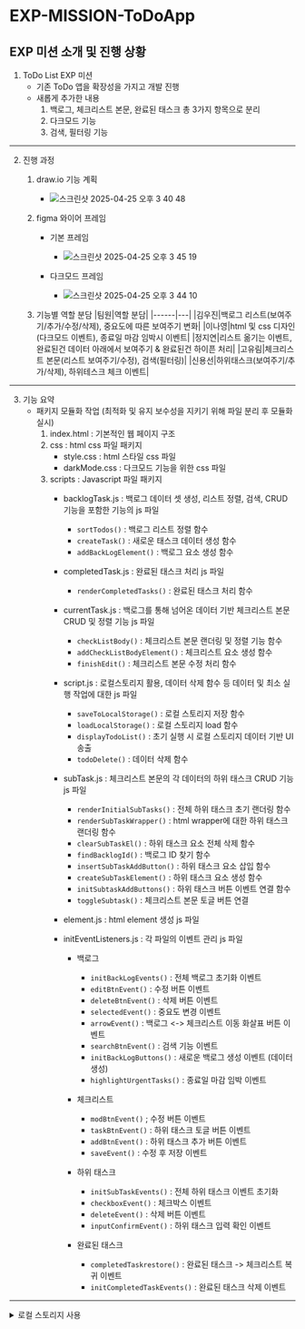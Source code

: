 # EXP-MISSION-ToDoApp

## EXP 미션 소개 및 진행 상황
1. ToDo List EXP 미션
   - 기존 ToDo 앱을 확장성을 가지고 개발 진행
   - 새롭게 추가한 내용
     1) 백로그, 체크리스트 본문, 완료된 태스크 총 3가지 항목으로 분리
     2) 다크모드 기능
     3) 검색, 필터링 기능
---
2. 진행 과정
   1) draw.io 기능 계획
      - ![스크린샷 2025-04-25 오후 3 40 48](https://github.com/user-attachments/assets/d7b838d5-3345-4af3-b09a-b55287844f4a)
   2) figma 와이어 프레임
      - 기본 프레임
         - ![스크린샷 2025-04-25 오후 3 45 19](https://github.com/user-attachments/assets/6be56e41-bb3e-470c-8906-3e4d26ba3687)

      - 다크모드 프레임
         - ![스크린샷 2025-04-25 오후 3 44 10](https://github.com/user-attachments/assets/3fadfb7f-8c18-4088-8f1a-f068be1ccae8)

   3) 기능별 역할 분담
      |팀원|역할 분담|
      |------|---|
      |김우진|백로그 리스트(보여주기/추가/수정/삭제), 중요도에 따른 보여주기 변화|
      |이나영|html 및 css 디자인(다크모드 이벤트), 종료일 마감 임박시 이벤트|
      |정지연|리스트 옮기는 이벤트, 완료된건 데이터 아래에서 보여주기 & 완료된건 하이픈 처리|
      |고유림|체크리스트 본문(리스트 보여주기/수정), 검색(필터링)|
      |신용선|하위태스크(보여주기/추가/삭제), 하위테스크 체크 이벤트|
---
3. 기능 요약
    - 패키지 모듈화 작업 (최적화 및 유지 보수성을 지키기 위해 파일 분리 후 모듈화 실시)
         1. index.html : 기본적인 웹 페이지 구조
         2. css : html css 파일 패키지
            - style.css : html 스타일 css 파일
            - darkMode.css : 다크모드 기능을 위한 css 파일
         3. scripts : Javascript 파일 패키지
            - backlogTask.js : 백로그 데이터 셋 생성, 리스트 정렬, 검색, CRUD 기능을 포함한 기능의 js 파일
               - ```sortTodos()``` : 백로그 리스트 정렬 함수
               - ```createTask()``` : 새로운 태스크 데이터 생성 함수
               - ```addBackLogElement()``` : 백로그 요소 생성 함수

            - completedTask.js : 완료된 태스크 처리 js 파일
               - ```renderCompletedTasks()``` : 완료된 태스크 처리 함수

            - currentTask.js : 백로그를 통해 넘어온 데이터 기반 체크리스트 본문 CRUD 및 정렬 기능 js 파일
               - ```checkListBody()``` : 체크리스트 본문 랜더링 및 정렬 기능 함수
               - ```addCheckListBodyElement()``` : 체크리스트 요소 생성 함수
               - ```finishEdit()``` : 체크리스트 본문 수정 처리 함수
                  
            - script.js : 로컬스토리지 활용, 데이터 삭제 함수 등 데이터 및 최소 실행 작업에 대한 js 파일
               - ```saveToLocalStorage()``` : 로컬 스토리지 저장 함수
               - ```loadLocalStorage()``` : 로컬 스토리지 load 함수
               - ```displayTodoList()``` : 초기 실행 시 로컬 스토리지 데이터 기반 UI 송출
               - ```todoDelete()``` : 데이터 삭제 함수
                  
            - subTask.js : 체크리스트 본문의 각 데이터의 하위 태스크 CRUD 기능 js 파일
               - ```renderInitialSubTasks()``` : 전체 하위 태스크 초기 랜더링 함수
               - ```renderSubTaskWrapper()``` : html wrapper에 대한 하위 태스크 랜더링 함수
               - ```clearSubTaskEl()``` : 하위 태스크 요소 전체 삭제 함수
               - ```findBacklogId()``` : 백로그 ID 찾기 함수
               - ```insertSubTaskAddButton()``` : 하위 태스크 요소 삽입 함수
               - ```createSubTaskElement()``` : 하위 태스크 요소 생성 함수
               - ```initSubtaskAddButtons()``` : 하위 태스크 버튼 이벤트 연결 함수
               - ```toggleSubtask()``` : 체크리스트 본문 토글 버튼 연결

            - element.js : html element 생성 js 파일
            - initEventListeners.js : 각 파일의 이벤트 관리 js 파일 
               - 백로그 
                  - ```initBackLogEvents()``` : 전체 백로그 초기화 이벤트
                  - ```editBtnEvent()``` : 수정 버튼 이벤트
                  - ```deleteBtnEvent()``` : 삭제 버튼 이벤트
                  - ```selectedEvent()``` : 중요도 변경 이벤트
                  - ```arrowEvent()``` : 백로그 <-> 체크리스트 이동 화살표 버튼 이벤트
                  - ```searchBtnEvent()``` : 검색 기능 이벤트
                  - ```initBackLogButtons()``` : 새로운 백로그 생성 이벤트 (데이터 생성)
                  - ```highlightUrgentTasks()``` : 종료일 마감 임박 이벤트
                    
               - 체크리스트
                  - ```modBtnEvent()``` ; 수정 버튼 이벤트
                  - ```taskBtnEvent()``` : 하위 태스크 토글 버튼 이벤트
                  - ```addBtnEvent()``` : 하위 태스크 추가 버튼 이벤트
                  - ```saveEvent()``` : 수정 후 저장 이벤트

              - 하위 태스크
                 - ```initSubTaskEvents()``` : 전체 하위 태스크 이벤트 초기화
                 - ```checkboxEvent()``` : 체크박스 이벤트
                 - ```deleteEvent()``` : 삭제 버튼 이벤트
                 - ```inputConfirmEvent()``` : 하위 태스크 입력 확인 이벤트
             
              - 완료된 태스크
                 - ```completedTaskrestore()``` : 완료된 태스크 -> 체크리스트 복귀 이벤트
                 - ```initCompletedTaskEvents()``` : 완료된 태스크 삭제 이벤트

---
   <details> 
   <summary>로컬 스토리지 사용</summary>
      
   ```javascript
   // localStorage에 List 저장
   const saveToLocalStorage = () => {
     localStorage.setItem("todoList", JSON.stringify(todos));
   };
   
   // 리로드 했을 시 localStorage에 todoList 가 있다면 불러와서 JSON 형태로 만든 후 todos 에 초기화
   const loadLocalStorage = () => {
     const data = localStorage.getItem("todoList");
     console.log(JSON.parse(data));
     if (data) {
       todos = JSON.parse(data);
     }
   };
   
   // 처음 로드 되었을 때 localStorage 를 확인 후 있다면 todoList를 생성
   const displayTodoList = () => {
     loadLocalStorage();
     sortTodos();
     highlightUrgentTasks();
   };
   ```
   <details>
   

   

   - 백로그 CRUD 함수
   - 체크리스트 본문
     
   - 완료 태스크
     



      
   



